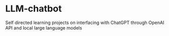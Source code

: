 # LLM-chatbot
Self directed learning projects on interfacing with ChatGPT through OpenAI API and local large language models
